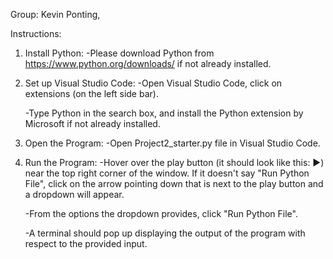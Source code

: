 Group: Kevin Ponting,

Instructions:

1. Install Python:
   -Please download Python from https://www.python.org/downloads/ if not
   already installed.

2. Set up Visual Studio Code:
   -Open Visual Studio Code, click on extensions (on the left side bar).

   -Type Python in the search box, and install the Python extension by
   Microsoft if not already installed.

3. Open the Program:
   -Open Project2_starter.py file in Visual Studio Code.

4. Run the Program:
   -Hover over the play button (it should look like this: ▶) near the
   top right corner of the window. If it doesn't say "Run Python File",
   click on the arrow pointing down that is next to the play button and
   a dropdown will appear.

   -From the options the dropdown provides, click "Run Python File".

   -A terminal should pop up displaying the output of the program with
   respect to the provided input.

